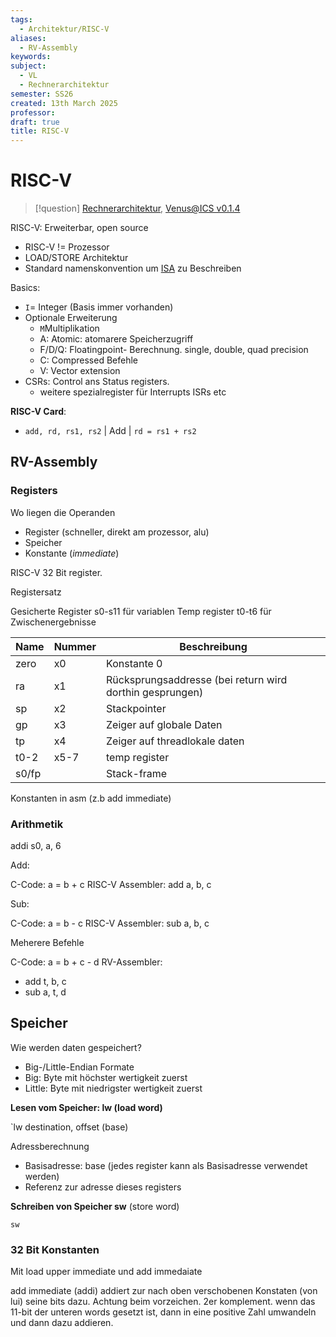 ```yaml
---
tags:
  - Architektur/RISC-V
aliases:
  - RV-Assembly
keywords: 
subject:
  - VL
  - Rechnerarchitektur
semester: SS26
created: 13th March 2025
professor: 
draft: true
title: RISC-V
---
```

 

# RISC-V

> [!question] [Rechnerarchitektur](Assembly.md), [Venus@ICS v0.1.4](https://venus.ics.jku.at/)

RISC-V: Erweiterbar, open source

- RISC-V != Prozessor
- LOAD/STORE Architektur
- Standard namenskonvention um [ISA](Assembly.md) zu Beschreiben

Basics:

- `I`= Integer (Basis immer vorhanden)
- Optionale Erweiterung
    - `M`Multiplikation
    - A: Atomic: atomarere Speicherzugriff
    - F/D/Q: Floatingpoint- Berechnung. single, double, quad precision
    - C: Compressed Befehle
    - V: Vector extension
- CSRs: Control ans Status registers.
    - weitere spezialregister für Interrupts ISRs etc

**RISC-V Card**:
- `add, rd, rs1, rs2` | Add | `rd = rs1 + rs2` 

## RV-Assembly

### Registers

Wo  liegen die Operanden
- Register (schneller, direkt am prozessor, alu)
- Speicher
- Konstante (*immediate*)

RISC-V 32 Bit register. 

Registersatz

Gesicherte Register s0-s11 für variablen
Temp register t0-t6 für Zwischenergebnisse

| Name  | Nummer | Beschreibung                                             |
| ----- | ------ | -------------------------------------------------------- |
| zero  | x0     | Konstante 0                                              |
| ra    | x1     | Rücksprungsaddresse (bei return wird dorthin gesprungen) |
| sp    | x2     | Stackpointer                                             |
| gp    | x3     | Zeiger auf globale Daten                                 |
| tp    | x4     | Zeiger auf threadlokale daten                            |
| t0-2  | x5-7   | temp register                                            |
| s0/fp |        | Stack-frame                                              |

Konstanten in asm (z.b add immediate)

### Arithmetik

addi s0, a, 6 

Add:

C-Code: a = b + c 
RISC-V Assembler: add a, b, c

Sub:

C-Code: a = b - c 
RISC-V Assembler: sub a, b, c

Meherere Befehle

C-Code: a = b + c - d
RV-Assembler:
- add t, b, c
- sub a, t, d

## Speicher

Wie werden daten gespeichert?
- Big-/Little-Endian Formate
- Big: Byte mit höchster wertigkeit zuerst
- Little: Byte mit niedrigster wertigkeit zuerst

**Lesen vom Speicher: lw (load word)**

`lw destination, offset (base)

Adressberechnung
- Basisadresse: base (jedes register kann als Basisadresse verwendet werden)
- Referenz zur adresse dieses registers

**Schreiben von Speicher sw** (store word)

`sw ` 

### 32 Bit Konstanten

Mit load upper immediate und add immedaiate

add immediate (addi) addiert zur nach oben verschobenen Konstaten (von lui) seine bits dazu. Achtung beim vorzeichen. 2er komplement. wenn das 11-bit der unteren words gesetzt ist, dann in eine positive Zahl umwandeln und dann dazu addieren.

